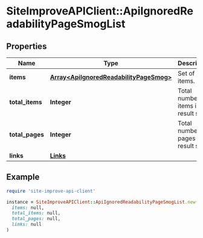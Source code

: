 # SiteImproveAPIClient::ApiIgnoredReadabilityPageSmogList

## Properties

| Name | Type | Description | Notes |
| ---- | ---- | ----------- | ----- |
| **items** | [**Array&lt;ApiIgnoredReadabilityPageSmog&gt;**](ApiIgnoredReadabilityPageSmog.md) | Set of items. |  |
| **total_items** | **Integer** | Total number of items in result set. |  |
| **total_pages** | **Integer** | Total number of pages in result set. |  |
| **links** | [**Links**](Links.md) |  | [optional] |

## Example

```ruby
require 'site-improve-api-client'

instance = SiteImproveAPIClient::ApiIgnoredReadabilityPageSmogList.new(
  items: null,
  total_items: null,
  total_pages: null,
  links: null
)
```


